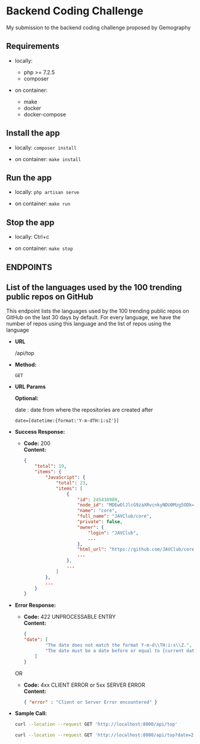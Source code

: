 # Backend Coding Challenge

My submission to the backend coding challenge proposed by Gemography

## Requirements

* locally:
    - php >= 7.2.5
    - composer

* on container:
    - make
    - docker
    - docker-compose

## Install the app

* locally:
     `composer install`

* on container:
     `make install`

## Run the app

* locally:
     `php artisan serve`

* on container:
     `make run`

## Stop the app

* locally:
    Ctrl+c

* on container:
     `make stop`

## ENDPOINTS

**List of the languages used by the 100 trending public repos on GitHub**
----
  This endpoint lists the languages used by the 100 trending public repos on GitHub on the last 30 days by default.
  For every language, we have the number of repos using this language and the list of repos using the language

* **URL**

  /api/top

* **Method:**
  

  `GET`
  
*  **URL Params**


   **Optional:**
 
    date : date from where the repositories are created after
    
    
   `date=[datetime:{format:'Y-m-dTH:i:sZ'}]`

* **Success Response:**

  * **Code:** 200 <br />
    **Content:** 
    ```json
    {
        "total": 19,
        "items": {
            "JavaScript": {
                "total": 23,
                "items": [
                    {
                        "id": 245438989,
                        "node_id": "MDEwOlJlcG9zaXRvcnkyNDU0Mzg5ODk=",
                        "name": "core",
                        "full_name": "JAVClub/core",
                        "private": false,
                        "owner": {
                            "login": "JAVClub",
                            ...
                        },
                        "html_url": "https://github.com/JAVClub/core",
                        ...
                    },
                    ...
                ]
            },
            ...
        }
    }
    ```
 
* **Error Response:**

  * **Code:** 422 UNPROCESSABLE ENTRY <br />
    **Content:** 
    ```json
    {
    "date": [
            "The date does not match the format Y-m-d\\TH:i:s\\Z.",
            "The date must be a date before or equal to {current datetime}."
        ]
    }
    ```

  OR

  * **Code:** 4xx CLIENT ERROR or 5xx SERVER ERROR <br />
    **Content:** 
    ```json
    { "error" : "Client or Server Error encountered" }
    ```

* **Sample Call:**

  ```bash
  curl --location --request GET 'http://localhost:8000/api/top'

  curl --location --request GET 'http://localhost:8000/api/top?date=2020-01-01T00:00:00Z'
  ```

<!-- * **Notes:**

  <i>empty</i>  -->
